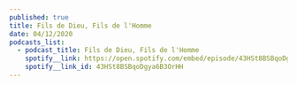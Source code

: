 ```yaml
---
published: true
title: Fils de Dieu, Fils de l'Homme
date: 04/12/2020
podcasts_list:
  - podcast_title: Fils de Dieu, Fils de l'Homme
    spotify__link: https://open.spotify.com/embed/episode/43HSt8BSBqoDgya6B3OrHH
    spotify__link_id: 43HSt8BSBqoDgya6B3OrHH
---
```

